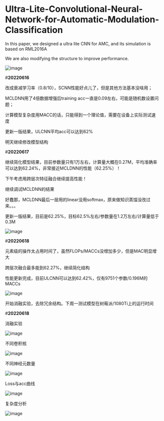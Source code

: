 # Ultra-Lite-Convolutional-Neural-Network-for-Automatic-Modulation-Classification

In this paper, we designed a ultra lite CNN for AMC, and its simulation is based on RML2016A

We are also modifying the structure to improve performance.

![image](https://user-images.githubusercontent.com/107237593/174008584-2e72e305-9474-4a3d-af03-2f94e5844f5c.png)

#**20220616**

改成衰减学习率（0.8/10），SCNN性能好点儿了，但是其他方法基本没啥用；

MCLDNN用了4倍数据增强后training acc一直是0.09左右，可能是随机数设置问题；

计算模型复杂度用MACC的话，只能得到一个理论值，需要在设备上实际测试速度

更新一版结果，ULCNN平均acc可以达到62%

明天继续修改模型结构

#**20220617**

继续简化模型结果，目前参数量只有1万左右，计算量大概在0.27M，平均准确率可以达到62.24%，非常接近MCLDNN的性能（62.25%）！

下午考虑用跨层次特征融合继续提高性能！

继续调试MCLDNN的结果

好蠢那，MCLDNN最后一层用的linear没用softmax，原来做知识蒸馏没改过来。。。

更新一版结果，目前是62.25%，目标62.5%左右/参数量在1.2万左右/计算量低于0.3M

![image](https://user-images.githubusercontent.com/107237593/174310001-8c099ca3-8e22-4ea6-b358-eaf3b6b94722.png)

#**20220618**

元素级的操作太占用时间了，虽然FLOPs/MACCs没增加多少，但是MAC明显增大

跨层次融合最多能到62.27%，继续简化结构

性能更新完成，目前ULCNN可以达到62.42%，仅有9751个参数/0.196M的MACCs

![image](https://user-images.githubusercontent.com/107237593/174430367-9926fb1a-95e1-4c3a-bd97-e9b3fc418abc.png)

开始消融实验，去除冗余结构。下周一测试模型在树莓派/1080Ti上的运行时间

#**20220618**

消融实验 

![image](https://user-images.githubusercontent.com/107237593/174464421-d64c3d48-61e4-4c40-8653-d96a1fe5629d.png)

不同卷积核

![image](https://user-images.githubusercontent.com/107237593/174464466-df66f621-7504-4804-8df2-2d804f87489b.png)

不同神经元数量

![image](https://user-images.githubusercontent.com/107237593/174464476-70af005f-392c-4c4f-9463-cc34ca1d7853.png)

Loss与acc曲线

![image](https://user-images.githubusercontent.com/107237593/174467709-0c04b16a-c260-4355-a942-cb1a0a6bf775.png)

复杂度分析

![image](https://user-images.githubusercontent.com/107237593/174469116-902525cb-4883-498d-8a53-c11e723d21ec.png)
















